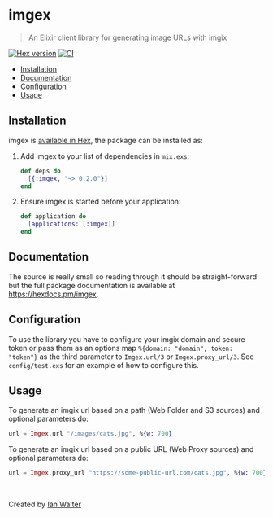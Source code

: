 <!-- ix-docs-ignore -->
# imgex
> An Elixir client library for generating image URLs with imgix

[![Hex version][hexImage]][hexUrl]
[![CI][ciImage]][ciUrl]
<!-- /ix-docs-ignore -->

- [Installation](#installation)
- [Documentation](#documentation)
- [Configuration](#configuration)
- [Usage](#usage)

## Installation

imgex is [available in Hex](https://hex.pm/packages/imgex), the package can be
installed as:

  1. Add imgex to your list of dependencies in `mix.exs`:

     ```elixir
     def deps do
       [{:imgex, "~> 0.2.0"}]
     end
     ```

  2. Ensure imgex is started before your application:

     ```elixir
     def application do
       [applications: [:imgex]]
     end
     ```

## Documentation

The source is really small so reading through it should be straight-forward but
the full package documentation is available at https://hexdocs.pm/imgex.

## Configuration

To use the library you have to configure your imgix domain and secure token or
pass them as an options map `%{domain: "domain", token: "token"}` as the
third parameter to `Imgex.url/3` or `Imgex.proxy_url/3`.
See `config/test.exs` for an example of how to configure this.

## Usage

To generate an imgix url based on a path (Web Folder and S3 sources) and
optional parameters do:

```elixir
url = Imgex.url "/images/cats.jpg", %{w: 700}
```

To generate an imgix url based on a public URL (Web Proxy sources) and optional
parameters do:

```elixir
url = Imgex.proxy_url "https://some-public-url.com/cats.jpg", %{w: 700}
```

&nbsp;

Created by [Ian Walter](https://ianwalter.dev)

[hexImage]: https://img.shields.io/hexpm/v/imgex.svg
[hexUrl]: https://hex.pm/packages/imgex
[ciImage]: https://github.com/ianwalter/imgex/workflows/CI/badge.svg
[ciUrl]: https://github.com/ianwalter/imgex/actions
